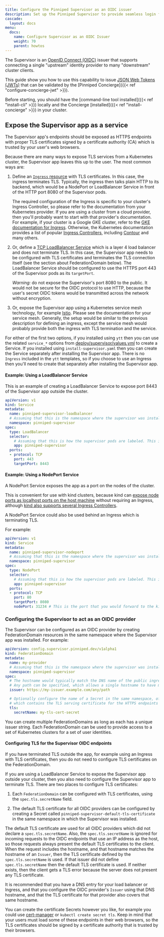 ```yaml
---
title: Configure the Pinniped Supervisor as an OIDC issuer
description: Set up the Pinniped Supervisor to provide seamless login flows across multiple clusters.
cascade:
  layout: docs
menu:
  docs:
    name: Configure Supervisor as an OIDC Issuer
    weight: 70
    parent: howtos
---
```

The Supervisor is an [OpenID Connect (OIDC)](https://openid.net/connect/) issuer that supports connecting a single
"upstream" identity provider to many "downstream" cluster clients.

This guide show you how to use this capability to issue [JSON Web Tokens (JWTs)](https://tools.ietf.org/html/rfc7519) that can be validated by the [Pinniped Concierge]({{< ref "configure-concierge-jwt" >}}).

Before starting, you should have the [command-line tool installed]({{< ref "install-cli" >}}) locally and the Concierge [installed]({{< ref "install-concierge" >}}) in your cluster.

## Expose the Supervisor app as a service

The Supervisor app's endpoints should be exposed as HTTPS endpoints with proper TLS certificates signed by a certificate authority (CA) which is trusted by your user's web browsers.

Because there are many ways to expose TLS services from a Kubernetes cluster, the Supervisor app leaves this up to the user.
The most common ways are:

1. Define an [`Ingress` resource](https://kubernetes.io/docs/concepts/services-networking/ingress/) with TLS certificates.
   In this case, the ingress terminates TLS. Typically, the ingress then talks plain HTTP to its backend,
   which would be a NodePort or LoadBalancer Service in front of the HTTP port 8080 of the Supervisor pods.

   The required configuration of the Ingress is specific to your cluster's Ingress Controller, so please refer to the
   documentation from your Kubernetes provider. If you are using a cluster from a cloud provider, then you'll probably
   want to start with that provider's documentation. For example, if your cluster is a Google GKE cluster, refer to
   the [GKE documentation for Ingress](https://cloud.google.com/kubernetes-engine/docs/concepts/ingress).
   Otherwise, the Kubernetes documentation provides a list of popular
   [Ingress Controllers](https://kubernetes.io/docs/concepts/services-networking/ingress-controllers/), including
   [Contour](https://projectcontour.io/) and many others.

1. Or, define a [TCP LoadBalancer Service](https://kubernetes.io/docs/concepts/services-networking/service/#loadbalancer)
   which is a layer 4 load balancer and does not terminate TLS. In this case, the Supervisor app needs to be
   configured with TLS certificates and terminates the TLS connection itself (see the section about FederationDomain
   below). The LoadBalancer Service should be configured to use the HTTPS port 443 of the Supervisor pods as its `targetPort`.

   *Warning:* do not expose the Supervisor's port 8080 to the public. It would not be secure for the OIDC protocol
   to use HTTP, because the user's secret OIDC tokens would be transmitted across the network without encryption.

1. Or, expose the Supervisor app using a Kubernetes service mesh technology, for example [Istio](https://istio.io/).
   Please see the documentation for your service mesh. Generally, the setup would be similar to the previous description
   for defining an ingress, except the service mesh would probably provide both the ingress with TLS termination
   and the service.

For either of the first two options, if you installed using `ytt` then you can use
the related `service_*` options from [deploy/supervisor/values.yml](values.yaml) to create a Service.
If you installed using `install-supervisor.yaml` then you can create
the Service separately after installing the Supervisor app. There is no `Ingress` included in the `ytt` templates,
so if you choose to use an Ingress then you'll need to create that separately after installing the Supervisor app.

#### Example: Using a LoadBalancer Service

This is an example of creating a LoadBalancer Service to expose port 8443 of the Supervisor app outside the cluster.

```yaml
apiVersion: v1
kind: Service
metadata:
  name: pinniped-supervisor-loadbalancer
  # Assuming that this is the namespace where the supervisor was installed. This is the default in install-supervisor.yaml.
  namespace: pinniped-supervisor
spec:
  type: LoadBalancer
  selector:
    # Assuming that this is how the supervisor pods are labeled. This is the default in install-supervisor.yaml.
    app: pinniped-supervisor
  ports:
  - protocol: TCP
    port: 443
    targetPort: 8443
```

#### Example: Using a NodePort Service

A NodePort Service exposes the app as a port on the nodes of the cluster.

This is convenient for use with kind clusters, because kind can
[expose node ports as localhost ports on the host machine](https://kind.sigs.k8s.io/docs/user/configuration/#extra-port-mappings)
without requiring an Ingress, although
[kind also supports several Ingress Controllers](https://kind.sigs.k8s.io/docs/user/ingress).

A NodePort Service could also be used behind an Ingress which is terminating TLS.

For example:

```yaml
apiVersion: v1
kind: Service
metadata:
  name: pinniped-supervisor-nodeport
  # Assuming that this is the namespace where the supervisor was installed. This is the default in install-supervisor.yaml.
  namespace: pinniped-supervisor
spec:
  type: NodePort
  selector:
    # Assuming that this is how the supervisor pods are labeled. This is the default in install-supervisor.yaml.
    app: pinniped-supervisor
  ports:
  - protocol: TCP
    port: 80
    targetPort: 8080
    nodePort: 31234 # This is the port that you would forward to the kind host. Or omit this key for a random port.
```

### Configuring the Supervisor to act as an OIDC provider

The Supervisor can be configured as an OIDC provider by creating FederationDomain resources
in the same namespace where the Supervisor app was installed. For example:

```yaml
apiVersion: config.supervisor.pinniped.dev/v1alpha1
kind: FederationDomain
metadata:
  name: my-provider
  # Assuming that this is the namespace where the supervisor was installed. This is the default in install-supervisor.yaml.
  namespace: pinniped-supervisor
spec:
  # The hostname would typically match the DNS name of the public ingress or load balancer for the cluster.
  # Any path can be specified, which allows a single hostname to have multiple different issuers. The path is optional.
  issuer: https://my-issuer.example.com/any/path

  # Optionally configure the name of a Secret in the same namespace, of type `kubernetes.io/tls`,
  # which contains the TLS serving certificate for the HTTPS endpoints served by this OIDC Provider.
  tls:
    secretName: my-tls-cert-secret
```

You can create multiple FederationDomains as long as each has a unique issuer string.
Each FederationDomain can be used to provide access to a set of Kubernetes clusters for a set of user identities.

#### Configuring TLS for the Supervisor OIDC endpoints

If you have terminated TLS outside the app, for example using an Ingress with TLS certificates, then you do not need to
configure TLS certificates on the FederationDomain.

If you are using a LoadBalancer Service to expose the Supervisor app outside your cluster, then you
also need to configure the Supervisor app to terminate TLS. There are two places to configure TLS certificates:

1. Each `FederationDomain` can be configured with TLS certificates, using the `spec.tls.secretName` field.

1. The default TLS certificate for all OIDC providers can be configured by creating a Secret called
`pinniped-supervisor-default-tls-certificate` in the same namespace in which the Supervisor was installed.

The default TLS certificate are used for all OIDC providers which did not declare a `spec.tls.secretName`.
Also, the `spec.tls.secretName` is ignored for incoming requests to the OIDC endpoints
that use an IP address as the host, so those requests always present the default TLS certificates
to the client. When the request includes the hostname, and that hostname matches the hostname of an `Issuer`,
then the TLS certificate defined by the `spec.tls.secretName` is used. If that issuer did not
define `spec.tls.secretName` then the default TLS certificate is used. If neither exists,
then the client gets a TLS error because the server does not present any TLS certificate.

It is recommended that you have a DNS entry for your load balancer or Ingress, and that you configure the
OIDC provider's `Issuer` using that DNS hostname, and that the TLS certificate for that provider also
covers that same hostname.

You can create the certificate Secrets however you like, for example you could use [cert-manager](https://cert-manager.io/)
or `kubectl create secret tls`.
Keep in mind that your users must load some of these endpoints in their web browsers, so the TLS certificates
should be signed by a certificate authority that is trusted by their browsers.
